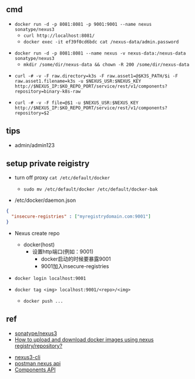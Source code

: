 

## cmd

+ `docker run -d -p 8081:8081 -p 9001:9001 --name nexus sonatype/nexus3`
    + `curl http://localhost:8081/`
    + `docker exec -it ef39f0cd6bdc cat /nexus-data/admin.password`

<!-- mount data -->
+ `docker run -d -p 8081:8081 --name nexus -v nexus-data:/nexus-data sonatype/nexus3`
    + `mkdir /some/dir/nexus-data && chown -R 200 /some/dir/nexus-data`

<!-- curl upload -->
+ `curl -# -v -F raw.directory=k3s -F raw.asset1=@$K3S_PATH/$i -F raw.asset1.filename=k3s -u $NEXUS_USR:$NEXUS_KEY http://$NEXUS_IP:$KO_REPO_PORT/service/rest/v1/components?repository=binary-k8s-raw`

+ `curl -# -v -F file=@$1 -u $NEXUS_USR:$NEXUS_KEY http://$NEXUS_IP:$KO_REPO_PORT/service/rest/v1/components?repository=$2`

## tips
+ admin/admin123


## setup private reigistry

+ turn off proxy `cat /etc/default/docker`
    + `sudo mv /etc/default/docker /etc/default/docker-bak`

+ /etc/docker/daemon.json
```json
{
  "insecure-registries" : ["myregistrydomain.com:9001"]
}
```

+ Nexus create repo
    + docker(host)
        + 设置http端口(例如：9001)
            + docker启动的时候要暴露9001
            + 9001加入insecure-registries

+ `docker login localhost:9001`
+ `docker tag <img> localhost:9001/<repo>/<img>`
    + `docker push ...`

## ref

+ [sonatype/nexus3](https://hub.docker.com/r/sonatype/nexus3/)
+ [How to upload and download docker images using nexus registry/repository?](https://www.devopsschool.com/blog/how-to-upload-and-download-docker-images-using-nexus-registry-repository/)

<!-- api -->
+ [nexus3-cli](https://nexus3-cli.readthedocs.io/en/latest/api.html#sonatype-nexus-3-api-documentation)
+ [postman nexus api](https://www.postman.com/njrusmc/workspace/public-collections/request/14123647-9750078b-56d8-4627-853e-d6a141368f0b)
+ [Components API](https://help.sonatype.com/repomanager3/integrations/rest-and-integration-api/components-api#ComponentsAPI-UploadComponent)